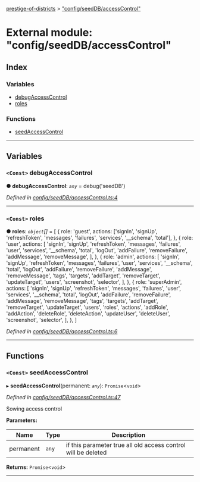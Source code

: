 [prestige-of-districts](../README.md) > ["config/seedDB/accessControl"](../modules/_config_seeddb_accesscontrol_.md)

# External module: "config/seedDB/accessControl"

## Index

### Variables

* [debugAccessControl](_config_seeddb_accesscontrol_.md#debugaccesscontrol)
* [roles](_config_seeddb_accesscontrol_.md#roles)

### Functions

* [seedAccessControl](_config_seeddb_accesscontrol_.md#seedaccesscontrol)

---

## Variables

<a id="debugaccesscontrol"></a>

### `<Const>` debugAccessControl

**● debugAccessControl**: *`any`* =  debug('seedDB')

*Defined in [config/seedDB/accessControl.ts:4](https://github.com/YarosJ/prestige-of-districts/blob/17f0d7b/config/seedDB/accessControl.ts#L4)*

___
<a id="roles"></a>

### `<Const>` roles

**● roles**: *`object`[]* =  [
  {
    role: 'guest',
    actions: ['signIn', 'signUp', 'refreshToken', 'messages', 'failures', 'services', '__schema', 'total'],
  },
  {
    role: 'user',
    actions:
      [
        'signIn', 'signUp', 'refreshToken', 'messages', 'failures', 'user', 'services', '__schema', 'total',
        'logOut', 'addFailure', 'removeFailure', 'addMessage', 'removeMessage',
      ],
  },
  {
    role: 'admin',
    actions:
      [
        'signIn', 'signUp', 'refreshToken', 'messages', 'failures', 'user', 'services', '__schema', 'total',
        'logOut', 'addFailure', 'removeFailure', 'addMessage', 'removeMessage',
        'tags', 'targets', 'addTarget', 'removeTarget', 'updateTarget', 'users',
        'screenshot', 'selector',
      ],
  },
  {
    role: 'superAdmin',
    actions:
      [
        'signIn', 'signUp', 'refreshToken', 'messages', 'failures', 'user', 'services', '__schema', 'total',
        'logOut', 'addFailure', 'removeFailure', 'addMessage', 'removeMessage',
        'tags', 'targets', 'addTarget', 'removeTarget', 'updateTarget', 'users',
        'roles', 'actions', 'addRole', 'addAction', 'deleteRole', 'deleteAction', 'updateUser', 'deleteUser',
        'screenshot', 'selector',
      ],
  },
]

*Defined in [config/seedDB/accessControl.ts:6](https://github.com/YarosJ/prestige-of-districts/blob/17f0d7b/config/seedDB/accessControl.ts#L6)*

___

## Functions

<a id="seedaccesscontrol"></a>

### `<Const>` seedAccessControl

▸ **seedAccessControl**(permanent: *`any`*): `Promise`<`void`>

*Defined in [config/seedDB/accessControl.ts:47](https://github.com/YarosJ/prestige-of-districts/blob/17f0d7b/config/seedDB/accessControl.ts#L47)*

Sowing access control

**Parameters:**

| Name | Type | Description |
| ------ | ------ | ------ |
| permanent | `any` |  if this parameter true all old access control will be deleted |

**Returns:** `Promise`<`void`>

___

